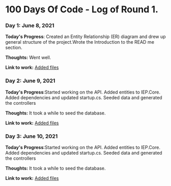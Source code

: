 # 100 Days Of Code - Log of Round 1.


### Day 1: June 8, 2021 


**Today's Progress**: Created an Entity Relationship (ER) diagram and drew up general structure of the project.Wrote the Introduction to the READ me section.

**Thoughts:** Went well.

**Link to work:** [Added files](https://github.com/okalangkenneth/Inspection-Evaluation.git)

### Day 2: June 9, 2021 


**Today's Progress**:Started working on the API. Added entities to IEP.Core. Added dependencies and updated startup.cs. Seeded data and generated the controllers

**Thoughts:** It took a while to seed the database.

**Link to work:** [Added files](https://github.com/okalangkenneth/Inspection-Evaluation.git)

### Day 3: June 10, 2021 


**Today's Progress**:Started working on the API. Added entities to IEP.Core. Added dependencies and updated startup.cs. Seeded data and generated the controllers

**Thoughts:** It took a while to seed the database.

**Link to work:** [Added files](https://github.com/okalangkenneth/Inspection-Evaluation.git)










